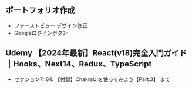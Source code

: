 ## ポートフォリオ作成
- ファーストビュー デザイン修正
- Googleログインボタン

## Udemy 【2024年最新】React(v18)完全入門ガイド｜Hooks、Next14、Redux、TypeScript
- セクション7: 84. 【付録】ChakraUIを使ってみよう【Part.3】 まで
